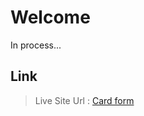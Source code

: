 # Welcome
In process...
## Link
>  Live Site Url : [Card form](https://lesyast.github.io/Credit-card-form/)
